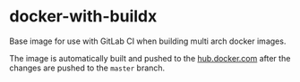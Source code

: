 # docker-with-buildx
Base image for use with GitLab CI when building multi arch docker images.

The image is automatically built and pushed to the [hub.docker.com](https://hub.docker.com/r/vdovhanych/docker-and-buildx) after the changes are pushed to the `master` branch.
